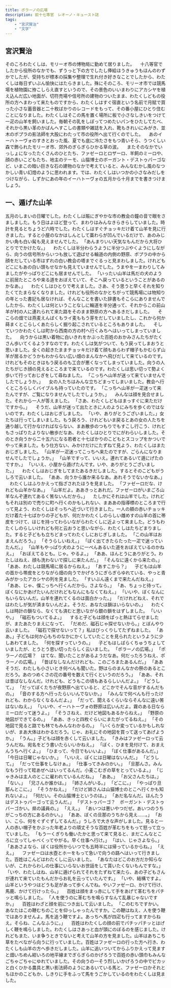 ```yaml
---
title: ポラーノの広場
description: 前十七等官　レオーノ・キュースト誌
tags:
    - "宮沢賢治"
    - "文学"
---
```



## 宮沢賢治

そのころわたくしは、モリーオ市の博物局に勤めて居りました。
　十八等官でしたから役所のなかでも、ずうっと下の方でしたし俸給ほうきゅうもほんのわずかでしたが、受持ちが標本の採集や整理で生れ付き好きなことでしたから、わたくしは毎日ずいぶん愉快にはたらきました。殊にそのころ、モリーオ市では競馬場を植物園に拵こしらえ直すというので、その景色のいいまわりにアカシヤを植え込んだ広い地面が、切符売場や信号所の建物のついたまま、わたくしどもの役所の方へまわって来たものですから、わたくしはすぐ宿直という名前で月賦で買った小さな蓄音器と二十枚ばかりのレコードをもって、その番小屋にひとり住むことになりました。わたくしはそこの馬を置く場所に板で小さなしきいをつけて一疋の山羊を飼いました。毎朝その乳をしぼってつめたいパンをひたしてたべ、それから黒い革のかばんへすこしの書類や雑誌を入れ、靴もきれいにみがき、並木のポプラの影法師を大股にわたって市の役所へ出て行くのでした。
　あのイーハトーヴォのすきとおった風、夏でも底に冷たさをもつ青いそら、うつくしい森で飾られたモリーオ市、郊外のぎらぎらひかる草の波。
　またそのなかでいっしょになったたくさんのひとたち、ファゼーロとロザーロ、羊飼のミーロや、顔の赤いこどもたち、地主のテーモ、山猫博士のボーガント・デストゥパーゴなど、いまこの暗い巨きな石の建物のなかで考えていると、みんなむかし風のなつかしい青い幻燈のように思われます。では、わたくしはいつかの小さなみだしをつけながら、しずかにあの年のイーハトーヴォの五月から十月までを書きつけましょう。

## 一、遁げた山羊

五月のしまいの日曜でした。わたくしは賑にぎやかな市の教会の鐘の音で眼をさましました。もう日はよほど登って、まわりはみんなきらきらしていました。時計を見るとちょうど六時でした。わたくしはすぐチョッキだけ着て山羊を見に行きました。すると小屋のなかはしんとして藁わらが凹んでいるだけで、あのみじかい角も白い髯も見えませんでした。
「あんまりいい天気なもんだから大将ひとりででかけたな。」
　わたくしは半分わらうように半分つぶやくようにしながら、向うの信号所からいつも放して遊ばせる輪道の内側の野原、ポプラの中から顔をだしている市はずれの白い教会の塔までぐるっと見まわしました。けれどもどこにもあの白い頭もせなかも見えていませんでした。うまやを一まわりしてみましたがやっぱりどこにも居ませんでした。
「いったい山羊は馬だの犬のように前居たところや来る道をおぼえていて、そこへ戻っているということがあるのかなあ。」
　わたくしはひとりで考えました。さあ、そう思うと早くそれを知りたくてたまらなくなりました。けれども役所のなかとちがって競馬場には物知りの年とった書記も居なければ、そんなことを書いた辞書もそこらにありませんでしたから、わたくしは何ということなしに輪道を半分通って、それからこの前山羊が村の人に連れられて来た路をそのまま野原の方へあるきだしました。
　そこらの畑では燕麦えんばくもライ麦ももう芽をだしていましたし、これから何か蒔まくとこらしくあたらしく掘り起こされているところもありました。
　そしていつかわたくしは町から西南の方の村へ行くみちへはいってしまっていました。
　向うからは黒い着物に白いきれをかぶった百姓のおかみさんたちがたくさん歩いてくるようすなのです。わたくしは気がついて、もう戻ってしまおうと思いました。全くの起きたままチョッキだけ着て顔もあらわず帽子もかむらず山羊が居るかどうかもわからない広い畑のまんなかへ飛びだして来ているのです。けれどもそのときはもう戻るのも工合が悪くなってしまっていました。向うの人たちがじき顔の見えるところまで来ているのです。わたくしは思い切って勢よく歩いて行っておじぎをして尋ねました。
「こっちへ山羊が迷って来ていませんでしたでしょうか。」
　女の人たちはみんな立ちどまってしまいました。教会へ行くところらしくバイブルも持っていたのです。
「こっちへ山羊が一疋迷って来たんですが、ご覧になりませんでしたでしょうか。」
　みんなは顔を見合せました。それから一人が答えました。
「さあ、わたくしどもはまっすぐに来ただけですから。」
　そうだ、山羊が迷って出たときに人のようにみちを歩くのではないのです。わたくしはおじぎしました。
「いや、ありがとうございました。」女たちは行ってしまいました。もう戻ろう、けれどもいま戻るとあの女の人たちを通り越して行かなければならない、まあ散歩のつもりでもすこし行こう、けれどもさっぱりたよりない散歩だなあ、わたくしはひとりでにがわらいしました。そのとき向うから二十五六になる若者と十七ばかりのこどもとスコップをかついでやって来ました。もう仕方ない、みかけだけにたずねて見よう、わたくしはまたおじぎしました。
「山羊が一疋迷ってこっちへ来たのですが、ごらんになりませんでしたでしょうか。」
「山羊ですって、いいえ。連れてあるいて遁にげたのですか。」
「いいえ、小屋から遁げたんです。いや、ありがとうございました。」
　わたくしはおじぎをしてまたあるきだしました。するとそのこどもがうしろで云いました。
「ああ、向うから誰か来るなあ。あれそうでないかなあ。」
　わたくしはふりかえって指ざされたほうを見ました。
「ファゼーロだな、けれども山羊かなあ。」
「山羊だよ。ああきっとあれだ。ファゼーロがいまごろ山羊なんぞ連れてあるく筈ないんだから。」
　たしかにそれは山羊でした。けれどもそれは別ので売りに町へ行くのかもしれない、まああの指導標のところまで行って見よう、わたくしはそっちへ近づいて行きました。一人の頬の赤いチョッキだけ着た十七ばかりの子どもが、何だかわたくしのらしい雌めすの山羊の首に帯皮をつけて、はじを持ってわらいながらわたくしに近よって来ました。どうもわたくしのらしいけれども何と云おうと思いながら、わたくしはたちどまりました。すると子どもも立ちどまってわたくしにおじぎしました。
「この山羊はおまえんだろう。」
「そうらしいねえ。」
「ぼく出てきたらたった一疋で迷っていたんだ。」
「山羊もやっぱり犬のように一ぺんあるいた道をおぼえているのかねえ。」
「おぼえてるとも。じゃ。やるよ。」
「ああ、ほんとうにありがとう。わたしはねえ、顔も洗わないで探しに来たんだ。」
「そんなに遠くから来たの。」
「ああ、わたしは競馬場に居るからねえ。」
「あすこから？」
　子どもは山羊の首から帯皮をとりながら畑の向うでかげろうにぎらぎらゆれている、やっと青みがかったアカシヤの列を見ました。
「すいぶん遠くまで来たんだねえ。」
「ああ、じゃ、僕こっちへ行くんだから。さよなら。」
「あ、ちょっと待って。ぼくなにかあげたいんだけれどもなんにもなくてねえ。」
「いいや、ぼくなんにもいらないんだ。山羊を連れてくるのは面白かった。」
「だけれどねえ、それではわたしが気が済まないんだよ。そうだ、あなたは鎖はいらないの。」
　わたくしは時計の鎖なら、なくても済むと思いながら銀の鎖をはずしました。
「いいや。」
「磁石もついてるよ。」
　すると子どもは顔をぱっと熱ほてらせましたが、またあたりまえになって、
「だめだ、磁石じゃ探せないから。」とぼんやり云いました。
「磁石で探せないって？」私はびっくりしてたずねました。
「ああ。」子どもは何か心もちのなかにかくしていたことを見られたというように少しあわてました。
「何を探すっていうの。」
　子どもはしばらくちゅうちょしていましたが、とうとう思い切ったらしく云いました。
「ポラーノの広場。」
「ポラーノの広場？　はてな、聞いたことがあるようだなあ。何だったろうねえ、ポラーノの広場。」
「昔ばなしなんだけれども、このごろまたあるんだ。」
「ああそうだ、わたしも小さいとき何べんも聞いた。野はらのまんなかの祭のあるとこだろう。あのつめくさの花の番号を数えて行くというのだろう。」
「ああ、それは昔ばなしなんだ。けれども、どうもこの頃もあるらしいんだよ。」
「どうして。」
「だってぼくたちが夜野原へ出ていると、どこかでそんな音がするんだもの。」
「音のする方へ行ったらいいんでないか。」
「みんなで何べんも行ったけれども、わからなくなるんだよ。」
「だって、聞えるくらいならそんなに遠い筈はないねえ。」
「いいや、イーハトーヴォの野原は広いんだよ。霧のある日ならミーロだって迷うよ。」
「そうさねえ、だけど地図もあるからねえ。」
「野原の地図ができてるの。」
「ああ、きっと四枚ぐらいにまたがってるねえ。」
「その地図で見ると路でも林でもみんなわかるの。」
「いくらか変っているかもしれないが、まあ大体はわかるだろう。じゃ、お礼にその地図を買って送ってあげようか。」
「うん。」子どもは顔を赤くして云いました。
「きみはファゼーロって云うんだね。宛名をどう書いたらいいかねえ。」
「ぼく、ひまを見付けて、おまえんうちへ行くよ。」
「ひまって、今日でもいいよ。」
「ぼく仕事があるんだ。」
「今日は日曜じゃないか。」
「いいえ、ぼくには日曜はないんだ。」
「どうして。」
「だって仕事をしなけぁ。」
「仕事ってきみのかい。」
「旦那んさ。みんなもう行って畦あぜへはいってるんだ。小麦こむぎの草をとっているよ。」
「じゃきみは主人のとこに雇われているんだね。」
「ああ。」
「お父さんたちは。」
「ない。」
「兄さんか誰かは。」
「姉さんがいる。」
「どこに。」
「やっぱり旦那んとこに。」
「そうかねえ。」
「だけど姉さんは山猫博士のとこへ行くかも知れないよ。」
「何だい。その山猫博士というのは。」
「あだ名なんだ。ほんたうはデストゥパーゴって云うんだ。」
「デストゥパーゴ？　ボーガント・デストゥパーゴかい。県の議員の。」
「ええ。」
「あいつは悪いやつだぜ。あいつのうちがこっちの方にあるのかい。」
「ああ、ぼくの旦那のうちから見え……。」
「おい、こら、何をぐずぐずしてるんだ。」うしろで大きな声がしました。見ると一人の赤い帽子をかぶった年老よりの頑丈そうな百姓が革むちをもって怒って立っていました。
「もう一くぎりも働いたかと思って来て見ると、まだこんなところに立ってしゃべくってやがる。早く仕事へ行け。」
「はい、じゃさよなら。」
「ああさよなら、ぼくは役所からいつでも五時半には帰っているからね。」
「ええ。」
　ファゼーロは水壺とホーをもって急いで向うの路へはいって行きました。百姓はこんどはわたくしに云いました。
「あなたはどこのお方だか知らないが、これからわしの仕事にいらないお世話をして貰いたくないもんですな。」
「いや、わたしはね、山羊に遁げられてそれをたずねて来たら、あの子どもさんが連れて来ていたもんだからお礼を云っていたんです。」
「いや、結構ですよ。山羊というやつはどうも足があって歩くんでね。やいファゼーロ、かけて行け、馬鹿、かけて行けったら。」
　百姓は顔をまっ赤にして手をあげて革むちをパチッと鳴らしました。
「人を使うのに革むちを鳴らすなんて乱暴じゃないですか。」
　百姓はわざと顔を前につき出して云いました。
「このむちですかい。あなたはこの鞭むちのことを仰っしゃったんですか。この鞭はねえ、人を使う鞭ではありませんよ。馬を追う鞭ですよ。あっちへ馬が四疋も行ってますからねえ。そらね、こんなふうに。」
　百姓はわたくしの顔の前でパチッパチッとはげしく鞭を鳴らしました。わたくしはさあっと血が頭にのぼるのを感じました。けれどもまた、いま争うときでないと考えて山羊の方を見ました。山羊はあちこち草をたべながら向うに行っていました。百姓はファゼーロの行った方へ行き、わたくしも山羊の方へ歩きだしました。山羊に追いついてからふりかえって見ますと畑いちめん紺いろの地平線までぎらぎらのかげろうで百姓の赤い頭巾もみんなごちゃごちゃにゆれていました。その向うの一そう烈しいかげろうの中でピカッと白くひかる農具と黒い影法師のようにあるいている馬と、ファゼーロかそれともほかのこどもか、しきりに手をふって馬をうごかしているのをわたくしは見ました。


